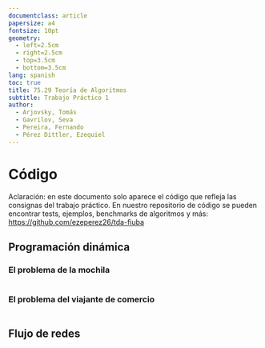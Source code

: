 ```yaml
---
documentclass: article
papersize: a4
fontsize: 10pt
geometry:
  - left=2.5cm
  - right=2.5cm
  - top=3.5cm
  - bottom=3.5cm
lang: spanish
toc: true
title: 75.29 Teoría de Algoritmos
subtitle: Trabajo Práctico 1
author:
  - Arjovsky, Tomás
  - Gavrilov, Seva
  - Pereira, Fernando
  - Pérez Dittler, Ezequiel
---
```



# Código

Aclaración: en este documento solo aparece el código que refleja las consignas
del trabajo práctico. En nuestro repositorio de código se pueden encontrar tests,
ejemplos, benchmarks de algoritmos y más: https://github.com/ezeperez26/tda-fiuba

## Programación dinámica

### El problema de la mochila

```python

```

### El problema del viajante de comercio

```python

```

## Flujo de redes
